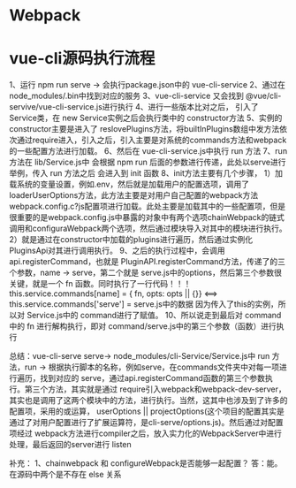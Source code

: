# Webpack

# vue-cli源码执行流程
1、运行 npm run serve -> 会执行package.json中的 vue-cli-service
2、通过在node_modules/.bin中找到对应的服务
3、vue-cli-service 又会找到 @vue/cli-servive/vue-cli-service.js进行执行
4、进行一些版本比对之后， 引入了 Service类，在 new Service实例之后会执行类中的 constructor方法
5、实例的constructor主要是进入了 reslovePlugins方法，将builtInPlugins数组中发方法依次通过require进入，引入之后，引入主要是对系统的commands方法和webpack的一些配置方法进行加载。
6、然后在 vue-cli-service.js中执行 run 方法
7、run 方法在 lib/Service.js中 会根据 npm run 后面的参数进行传递，此处以serve进行举例，传入 run 方法之后 会进入到 init 函数
8、init方法主要有几个步骤，
    1）加载系统的变量设置，例如.env，然后就是加载用户的配置选项，调用了loaderUserOptions方法，此方法主要是对用户自己配置的webpack方法webpack.config.c?js配置项进行加载。此处主要是加载其中的一些配置项，但是很重要的是webpack.config.js中暴露的对象中有两个选项chainWebpack的链式调用和configuraWebpack两个选项，然后通过模块导入对其中的模块进行执行。
    2）就是通过在constructor中加载的plugins进行遍历，然后通过实例化PluginsApi对其进行调用执行。
9、之后的执行过程中，会调用api.registerCommand，也就是 PluginAPI.registerCommand方法，传递了的三个参数，name -> serve，第二个就是 serve.js中的options，然后第三个参数很关键，就是一个 fn 函数。同时执行了一行代码！！！
this.service.commands[name] = { fn, opts: opts || {}} <==> this.service.commands['serve'] = serve.js中的数据
因为传入了this的实例，所以对 Service.js中的 command进行了赋值。
10、所以说走到最后对 command中的 fn 进行解构执行，即对 command/serve.js中的第三个参数（函数）进行执行

总结：vue-cli-serve serve-> node_modules/cli-Service/Service.js中 run 方法，run -> 根据执行脚本的名称，例如serve，在commands文件夹中对每一项进行遍历，找到对应的 serve，通过api.registerCommand函数的第三个参数执行。第三个方法，其实就是通过 require引入webpack和webpack-dev-server，其实也是调用了这两个模块中的方法，进行执行。当然，这其中也涉及到了许多的配置项，采用的或运算， userOptions || projectOptions(这个项目的配置其实是通过了对用户配置进行了扩展运算符，是cli-serve/options.js)。然后通过对配置项经过 webpack方法进行compiler之后，放入实力化的WebpackServer中进行处理，最后返回的server进行 listen

补充：
1、chainwebpack 和 configureWebpack是否能够一起配置？
答：能。在源码中两个是不存在 else 关系

